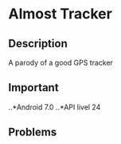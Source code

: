 # Almost Tracker
##  Description
A parody of a good GPS tracker

## Important
..*Android 7.0
..*API livel 24

##  Problems
